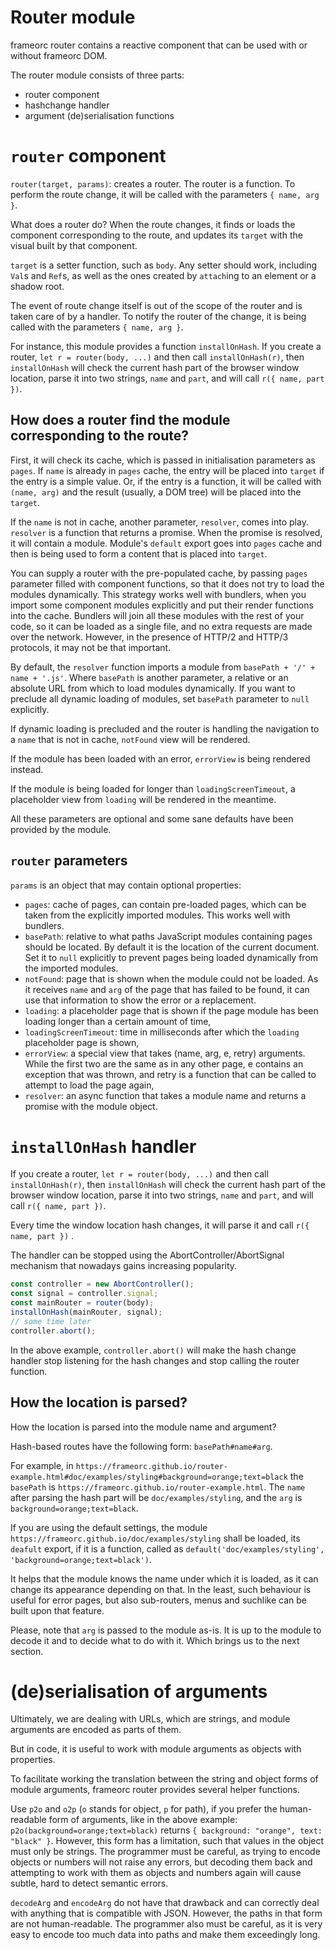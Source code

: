 # Router module

frameorc router contains a reactive component that can be used with or without
frameorc DOM.

The router module consists of three parts:
- router component
- hashchange handler
- argument (de)serialisation functions

# `router` component

`router(target, params)`: creates a router. The router is a function. To perform
the route change, it will be called with the parameters `{ name, arg }`.

What does a router do? When the route changes, it finds or loads the component
corresponding to the route, and updates its `target` with the visual built by
that component.

`target` is a setter function, such as `body`. Any setter should work,
including `Val`s and `Ref`s, as well as the ones created by `attach`ing to
an element or a shadow root.

The event of route change itself is out of the scope of the router and is taken
care of by a handler. To notify the router of the change, it is being called
with the parameters `{ name, arg }`.

For instance, this module provides a function `installOnHash`. If you create a
router, `let r = router(body, ...)` and then call `installOnHash(r)`, then
`installOnHash` will check the current hash part of the browser window location,
parse it into two strings, `name` and `part`, and will call `r({ name, part })`.

## How does a router find the module corresponding to the route?

First, it will check its cache, which is passed in initialisation parameters as
`pages`. If `name` is already in `pages` cache, the entry will be placed into
`target` if the entry is a simple value. Or, if the entry is a function, it will
be called with `(name, arg)` and the result (usually, a DOM tree) will be placed
into the `target`.

If the `name` is not in cache, another parameter, `resolver`, comes into play.
`resolver` is a function that returns a promise. When the promise is resolved,
it will contain a module. Module's `default` export goes into `pages` cache and
then is being used to form a content that is placed into `target`.

You can supply a router with the pre-populated cache, by passing `pages`
parameter filled with component functions, so that it does not try to
load the modules dynamically. This strategy works well with bundlers, when you
import some component modules explicitly and put their render functions into the
cache. Bundlers will join all these modules with the rest of your code, so it
can be loaded as a single file, and no extra requests are made over the network.
However, in the presence of HTTP/2 and HTTP/3 protocols, it may not be that
important.

By default, the `resolver` function imports a module from
`basePath + '/' + name + '.js'`. Where `basePath` is another parameter,
a relative or an absolute URL from which to load modules dynamically. If you
want to preclude all dynamic loading of modules, set `basePath` parameter to
`null` explicitly.

If dynamic loading is precluded and the router is handling the navigation to a
`name` that is not in cache, `notFound` view will be rendered.

If the module has been loaded with an error, `errorView` is being rendered
instead.

If the module is being loaded for longer than `loadingScreenTimeout`,
a placeholder view from `loading` will be rendered in the meantime.

All these parameters are optional and some sane defaults have been provided by
the module.

## `router` parameters

`params` is an object that may contain optional properties:
- `pages`: cache of pages, can contain pre-loaded pages, which can be taken
  from the explicitly imported modules. This works well with bundlers.
- `basePath`: relative to what paths JavaScript modules containing pages
  should be located. By default it is the location of the current document.
  Set it to `null` explicitly to prevent pages being loaded dynamically from
  the imported modules.
- `notFound`: page that is shown when the module could not be loaded. As it
  receives `name` and `arg` of the page that has failed to be found, it can
  use that information to show the error or a replacement.
- `loading`: a placeholder page that is shown if the page module has been
  loading longer than a certain amount of time,
- `loadingScreenTimeout`: time in milliseconds after which the `loading`
  placeholder page is shown,
- `errorView`: a special view that takes (name, arg, e, retry) arguments.
  While the first two are the same as in any other page, e contains an
  exception that was thrown, and retry is a function that can be called
  to attempt to load the page again,
- `resolver`: an async function that takes a module name and returns a
  promise with the module object.

# `installOnHash` handler

If you create a router, `let r = router(body, ...)` and then call
`installOnHash(r)`, then `installOnHash` will check the current hash part of the
browser window location, parse it into two strings, `name` and `part`, and will
call `r({ name, part })`.

Every time the window location hash changes, it will parse it and call
`r({ name, part })` .

The handler can be stopped using the AbortController/AbortSignal mechanism
that nowadays gains increasing popularity.

```js
const controller = new AbortController();
const signal = controller.signal;
const mainRouter = router(body);
installOnHash(mainRouter, signal);
// some time later
controller.abort();
```

In the above example, `controller.abort()` will make the hash change handler
stop listening for the hash changes and stop calling the router function.


## How the location is parsed?

How the location is parsed into the module name and argument?

Hash-based routes have the following form: `basePath#name#arg`.

For example, in `https://frameorc.github.io/router-example.html#doc/examples/styling#background=orange;text=black`
the `basePath` is `https://frameorc.github.io/router-example.html`. The `name`
after parsing the hash part will be `doc/examples/styling`, and the `arg` is
`background=orange;text=black`.

If you are using the default settings, the module `https://frameorc.github.io/doc/examples/styling`
shall be loaded, its `deafult` export, if it is a function, called as
`default('doc/examples/styling', 'background=orange;text=black')`.

It helps that the module knows the name under which it is loaded, as it can
change its appearance depending on that. In the least, such behaviour is useful
for error pages, but also sub-routers, menus and suchlike can be built upon
that feature.

Please, note that `arg` is passed to the module as-is. It is up to the module
to decode it and to decide what to do with it. Which brings us to the next
section.

# (de)serialisation of arguments

Ultimately, we are dealing with URLs, which are strings, and module arguments
are encoded as parts of them.

But in code, it is useful to work with module arguments as objects with
properties.

To facilitate working the translation between the string and object forms of
module arguments, frameorc router provides several helper functions.

Use `p2o` and `o2p` (`o` stands for object, `p` for path), if you prefer the
human-readable form of arguments, like in the above example:
`p2o(background=orange;text=black)` returns
`{ background: "orange", text: "black" }`. However, this form has a limitation,
such that values in the object must only be strings. The programmer must be
careful, as trying to encode objects or numbers will not raise any errors, but
decoding them back and attempting to work with them as objects and numbers again
will cause subtle, hard to detect semantic errors.

`decodeArg` and `encodeArg` do not have that drawback and can correctly deal
with anything that is compatible with JSON. However, the paths in that form are
not human-readable. The programmer also must be careful, as it is very easy to
encode too much data into paths and make them exceedingly long.

